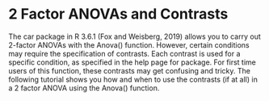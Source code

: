# 2 Factor ANOVAs and Contrasts
The car package in R 3.6.1 (Fox and Weisberg, 2019) allows you to carry out 2-factor ANOVAs with the Anova() function. However, certain conditions may require the specification of contrasts. Each contrast is used for a specific condition, as specified in the help page for package. For first time users of this function, these contrasts may get confusing and tricky. The following tutorial shows you how and when to use the contrasts (if at all) in a 2 factor ANOVA using the Anova() function.
